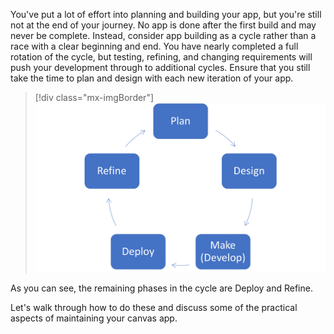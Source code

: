 You've put a lot of effort into planning and building your app, but you're still not at the end of your journey. No app is done after the first build and may never be complete. Instead, consider app building as a cycle rather than a race with a clear beginning and end. You have nearly completed a full rotation of the cycle, but testing, refining, and changing requirements will push your development through to additional cycles. Ensure that you still take the time to plan and design with each new iteration of your app.

> [!div class="mx-imgBorder"]
> [![Screenshot of the app iteration lifecycle with steps to Plan, Design, Make, Deploy and Refine.](../media/app-lifecycle.png)](../media/app-lifecycle.png#lightbox)

As you can see, the remaining phases in the cycle are Deploy and Refine.

Let's walk through how to do these and discuss some of the practical aspects of maintaining your canvas app.
